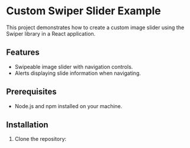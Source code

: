 # Custom Swiper Slider Example

This project demonstrates how to create a custom image slider using the Swiper library in a React application.

## Features

- Swipeable image slider with navigation controls.
- Alerts displaying slide information when navigating.

## Prerequisites

- Node.js and npm installed on your machine.

## Installation

1. Clone the repository:
